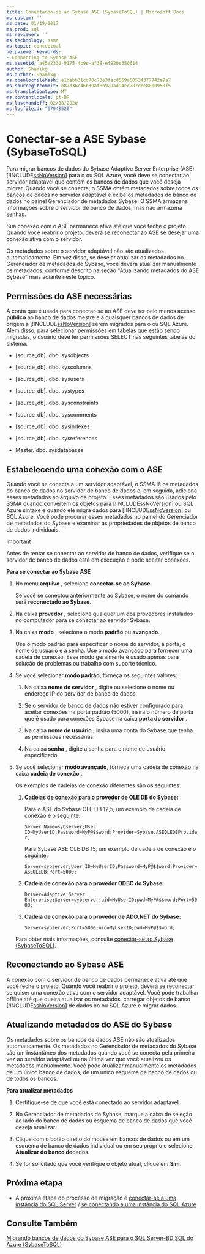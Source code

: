 ```yaml
---
title: Conectando-se ao Sybase ASE (SybaseToSQL) | Microsoft Docs
ms.custom: ''
ms.date: 01/19/2017
ms.prod: sql
ms.reviewer: ''
ms.technology: ssma
ms.topic: conceptual
helpviewer_keywords:
- Connecting to Sybase ASE
ms.assetid: a45a2330-9175-4c9e-af38-ef920e350614
author: Shamikg
ms.author: Shamikg
ms.openlocfilehash: e1debb31cd70c73e3fecd569a58534377742a9a7
ms.sourcegitcommit: b87d36c46b39af8b929ad94ec707dee8800950f5
ms.translationtype: MT
ms.contentlocale: pt-BR
ms.lasthandoff: 02/08/2020
ms.locfileid: "67948520"
---
```

# <a name="connecting-to-sybase-ase-sybasetosql"></a>Conectar-se a ASE Sybase (SybaseToSQL)
Para migrar bancos de dados do Sybase Adaptive Server Enterprise (ASE) [!INCLUDE[ssNoVersion](../../includes/ssnoversion-md.md)] para o ou SQL Azure, você deve se conectar ao servidor adaptável que contém os bancos de dados que você deseja migrar. Quando você se conecta, o SSMA obtém metadados sobre todos os bancos de dados no servidor adaptável e exibe os metadados do banco de dados no painel Gerenciador de metadados Sybase. O SSMA armazena informações sobre o servidor de banco de dados, mas não armazena senhas.  
  
Sua conexão com o ASE permanece ativa até que você feche o projeto. Quando você reabrir o projeto, deverá se reconectar ao ASE se desejar uma conexão ativa com o servidor.  
  
Os metadados sobre o servidor adaptável não são atualizados automaticamente. Em vez disso, se desejar atualizar os metadados no Gerenciador de metadados do Sybase, você deverá atualizar manualmente os metadados, conforme descrito na seção "Atualizando metadados do ASE Sybase" mais adiante neste tópico.  
  
## <a name="required-ase-permissions"></a>Permissões do ASE necessárias  
A conta que é usada para conectar-se ao ASE deve ter pelo menos acesso **público** ao banco de dados mestre e a quaisquer bancos de dados de origem a [!INCLUDE[ssNoVersion](../../includes/ssnoversion-md.md)] serem migrados para o ou SQL Azure. Além disso, para selecionar permissões em tabelas que estão sendo migradas, o usuário deve ter permissões SELECT nas seguintes tabelas do sistema:  
  
-   [source_db]. dbo. sysobjects  
  
-   [source_db]. dbo. syscolumns  
  
-   [source_db]. dbo. sysusers  
  
-   [source_db]. dbo. systypes  
  
-   [source_db]. dbo. sysconstraints  
  
-   [source_db]. dbo. syscomments  
  
-   [source_db]. dbo. sysindexes  
  
-   [source_db]. dbo. sysreferences  
  
-   Master. dbo. sysdatabases  
  
## <a name="establishing-a-connection-to-ase"></a>Estabelecendo uma conexão com o ASE  
Quando você se conecta a um servidor adaptável, o SSMA lê os metadados do banco de dados no servidor de banco de dados e, em seguida, adiciona esses metadados ao arquivo de projeto. Esses metadados são usados pelo SSMA quando convertem os objetos para [!INCLUDE[ssNoVersion](../../includes/ssnoversion-md.md)] ou SQL Azure sintaxe e quando ele migra dados para [!INCLUDE[ssNoVersion](../../includes/ssnoversion-md.md)] ou SQL Azure. Você pode procurar esses metadados no painel do Gerenciador de metadados do Sybase e examinar as propriedades de objetos de banco de dados individuais.  
  
> [!IMPORTANT]  
> Antes de tentar se conectar ao servidor de banco de dados, verifique se o servidor de banco de dados está em execução e pode aceitar conexões.  
  
**Para se conectar ao Sybase ASE**  
  
1.  No menu **arquivo** , selecione **conectar-se ao Sybase**.  
  
    Se você se conectou anteriormente ao Sybase, o nome do comando será **reconectado ao Sybase**.  
  
2.  Na caixa **provedor** , selecione qualquer um dos provedores instalados no computador para se conectar ao servidor Sybase.  
  
3.  Na caixa **modo** , selecione o modo **padrão** ou **avançado**.  
  
    Use o modo padrão para especificar o nome do servidor, a porta, o nome de usuário e a senha. Use o modo avançado para fornecer uma cadeia de conexão. Esse modo geralmente é usado apenas para solução de problemas ou trabalho com suporte técnico.  
  
4.  Se você selecionar **modo padrão**, forneça os seguintes valores:  
  
    1.  Na caixa **nome do servidor** , digite ou selecione o nome ou endereço IP do servidor de banco de dados.  
  
    2.  Se o servidor de banco de dados não estiver configurado para aceitar conexões na porta padrão (5000), insira o número da porta que é usado para conexões Sybase na caixa **porta do servidor** .  
  
    3.  Na caixa **nome de usuário** , insira uma conta do Sybase que tenha as permissões necessárias.  
  
    4.  Na caixa **senha** , digite a senha para o nome de usuário especificado.  
  
5.  Se você selecionar **modo avançado**, forneça uma cadeia de conexão na caixa **cadeia de conexão** .  
  
    Os exemplos de cadeias de conexão diferentes são os seguintes:  
  
    1.  **Cadeias de conexão para o provedor de OLE DB do Sybase:**  
  
        Para o ASE do Sybase OLE DB 12,5, um exemplo de cadeia de conexão é o seguinte:  
  
        `Server Name=sybserver;User ID=MyUserID;Password=MyP@$$word;Provider=Sybase.ASEOLEDBProvider;`  
  
        Para Sybase ASE OLE DB 15, um exemplo de cadeia de conexão é o seguinte:  
  
        `Server=sybserver;User ID=MyUserID;Password=MyP@$$word;Provider= ASEOLEDB;Port=5000;`  
  
    2.  **Cadeia de conexão para o provedor ODBC do Sybase:**  
  
        `Driver=Adaptive Server Enterprise;Server=sybserver;uid=MyUserID;pwd=MyP@$$word;Port=5000;`  
  
    3.  **Cadeia de conexão para o provedor de ADO.NET do Sybase:**  
  
        `Server=sybserver;Port=5000;uid=MyUserID;pwd=MyP@$$word;`  
  
    Para obter mais informações, consulte [conectar-se ao Sybase &#40;SybaseToSQL&#41;](../../ssma/sybase/connect-to-sybase-sybasetosql.md).  
  
## <a name="reconnecting-to-sybase-ase"></a>Reconectando ao Sybase ASE  
A conexão com o servidor de banco de dados permanece ativa até que você feche o projeto. Quando você reabrir o projeto, deverá se reconectar se quiser uma conexão ativa com o servidor adaptável. Você pode trabalhar offline até que queira atualizar os metadados, carregar objetos de banco [!INCLUDE[ssNoVersion](../../includes/ssnoversion-md.md)] de dados no ou SQL Azure e migrar dados.  
  
## <a name="refreshing-sybase-ase-metadata"></a>Atualizando metadados do ASE do Sybase  
Os metadados sobre os bancos de dados ASE não são atualizados automaticamente. Os metadados no Gerenciador de metadados do Sybase são um instantâneo dos metadados quando você se conecta pela primeira vez ao servidor adaptável ou na última vez que você atualizou os metadados manualmente. Você pode atualizar manualmente os metadados de um único banco de dados, de um único esquema de banco de dados ou de todos os bancos.  
  
**Para atualizar metadados**  
  
1.  Certifique-se de que você está conectado ao servidor adaptável.  
  
2.  No Gerenciador de metadados do Sybase, marque a caixa de seleção ao lado do banco de dados ou esquema de banco de dados que você deseja atualizar.  
  
3.  Clique com o botão direito do mouse em bancos de dados ou em um esquema de banco de dados individual ou em seu próprio e selecione **Atualizar do banco de**dados.  
  
4.  Se for solicitado que você verifique o objeto atual, clique em **Sim**.  
  
## <a name="next-step"></a>Próxima etapa  
  
-   A próxima etapa do processo de migração é [conectar-se a uma instância do SQL Server](connecting-to-sql-server-sybasetosql.md) / [se conectando a uma instância do SQL Azure](connecting-to-azure-sql-db-sybasetosql.md)  
  
## <a name="see-also"></a>Consulte Também  
[Migrando bancos de dados do Sybase ASE para o SQL Server-BD SQL do Azure &#40;SybaseToSQL&#41;](../../ssma/sybase/migrating-sybase-ase-databases-to-sql-server-azure-sql-db-sybasetosql.md)  
  

